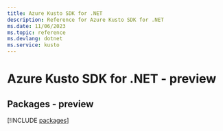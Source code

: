 ```yaml
---
title: Azure Kusto SDK for .NET
description: Reference for Azure Kusto SDK for .NET
ms.date: 11/06/2023
ms.topic: reference
ms.devlang: dotnet
ms.service: kusto
---
```

# Azure Kusto SDK for .NET - preview
## Packages - preview
[!INCLUDE [packages](kusto-index.md)]